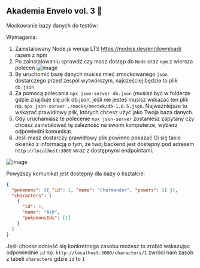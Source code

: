 ## Akademia Envelo vol. 3 👋

Mockowanie bazy danych do testów:

Wymagania:
1. Zainstalowany Node.js wersja LTS https://nodejs.dev/en/download/ razem z npm
2. Po zainstalowaniu sprawdź czy masz dostęp do `Node` oraz `npm` z wiersza poleceń
![image](https://user-images.githubusercontent.com/100217956/214230600-b4f1f636-a45a-4c53-83f5-42fcfa083c43.png)
3. By uruchomić bazę danych musisz mieć zmockowanego `json` dostarczego przed zespól wytwórczym, najcześciej będzie to plik `db.json`
4. Za pomocą polecania `npx json-server db.json` (musisz być w folderze gdzie znajduje się plik db.json, jeśli nie jesteś musisz wskazać ten plik np. `npx json-server ./mocks/meetek/db-1.0.5.json`. Najważniejsze to wskazać prawidłowy plik, których chcesz użyć jako Twoja baza danych.
5. Gdy uruchamiasz te polecenie `npx json-server` zostaniesz zapytany czy chcesz zainstalować tę zależność na swoim komputerze, wybierz odpowiedni komunikat.
6. Jeśli masz dostarczy prawidłowy plik powinno pokazać Ci się takie okienko z informacją o tym, że twój backend jest dostępny pod adresem `http://localhost:3000` wraz z dostępnymi endpointami.

![image](https://user-images.githubusercontent.com/100217956/214231823-d2be35ce-8f0e-42d7-aa19-fe7c3cb190f4.png)

Powyższy komunikat jest dostępny dla bazy o kształcie:
```json
{
  "pokemons": [{ "id": 1, "name": "Charmander", "powers": [] }],
  "characters": [
    {
      "id": 1,
      "name": "Ash",
      "pokemonsIds": [1]
    }
  ]
}
```

Jeśli chcesz odnieść się konkretnego zasobu możesz to zrobić wskazując odpowiednie `id` np. `http://localhost:3000/characters/1` zwróci nam zasób z tabeli `characters` gdzie `id` to `1`

<!--

**Here are some ideas to get you started:**

🙋‍♀️ A short introduction - what is your organization all about?
🌈 Contribution guidelines - how can the community get involved?
👩‍💻 Useful resources - where can the community find your docs? Is there anything else the community should know?
🍿 Fun facts - what does your team eat for breakfast?
🧙 Remember, you can do mighty things with the power of [Markdown](https://docs.github.com/github/writing-on-github/getting-started-with-writing-and-formatting-on-github/basic-writing-and-formatting-syntax)
-->
